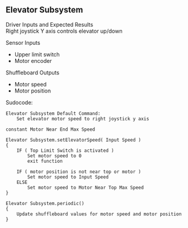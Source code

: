 ## Elevator Subsystem
Driver Inputs and Expected Results  
Right joystick Y axis controls elevator up/down

Sensor Inputs
- Upper limit switch
- Motor encoder

Shuffleboard Outputs  
- Motor speed
- Motor position

Sudocode:  
```
Elevator Subsystem Default Command:
    Set elevator motor speed to right joystick y axis

constant Motor Near End Max Speed

Elevator Subsystem.setElevatorSpeed( Input Speed )
{
    IF ( Top Limit Switch is activated )
        Set motor speed to 0
        exit function

    IF ( motor position is not near top or motor )
        Set motor speed to Input Speed
    ELSE
        Set motor speed to Motor Near Top Max Speed
}

Elevator Subsystem.periodic()
{
    Update shuffleboard values for motor speed and motor position
}
```